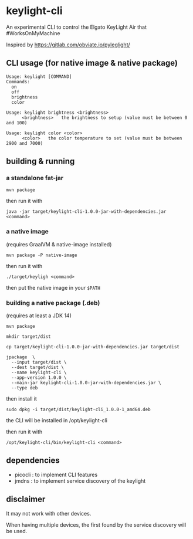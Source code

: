 # keylight-cli

An experimental CLI to control the Elgato KeyLight Air that #WorksOnMyMachine

Inspired by https://gitlab.com/obviate.io/pyleglight/

## CLI usage (for native image & native package)

```text
Usage: keylight [COMMAND]
Commands:
  on
  off
  brightness
  color
```

```text
Usage: keylight brightness <brightness>
      <brightness>   the brightness to setup (value must be between 0 and 100)
```

```text
Usage: keylight color <color>
      <color>   the color temperature to set (value must be between 2900 and 7000)
```

## building & running

### a standalone fat-jar

```shell
mvn package
```

then run it with

```shell
java -jar target/keylight-cli-1.0.0-jar-with-dependencies.jar <command>
```

### a native image

(requires GraalVM & native-image installed)

```shell
mvn package -P native-image
```

then run it with

```shell
./target/keyligh <command>
```

then put the native image in your `$PATH`

### building a native package (.deb)

(requires at least a JDK 14)

```shell
mvn package

mkdir target/dist

cp target/keylight-cli-1.0.0-jar-with-dependencies.jar target/dist

jpackage  \
  --input target/dist \
  --dest target/dist \
  --name keylight-cli \
  --app-version 1.0.0 \
  --main-jar keylight-cli-1.0.0-jar-with-dependencies.jar \
  --type deb
```

then install it

```shell
sudo dpkg -i target/dist/keylight-cli_1.0.0-1_amd64.deb
```

the CLI will be installed in /opt/keylight-cli

then run it with 

```shell
/opt/keylight-cli/bin/keylight-cli <command>
```

## dependencies

* picocli : to implement CLI features
* jmdns : to implement service discovery of the keylight

## disclaimer

It may not work with other devices.

When having multiple devices, the first found by the service discovery will be used.